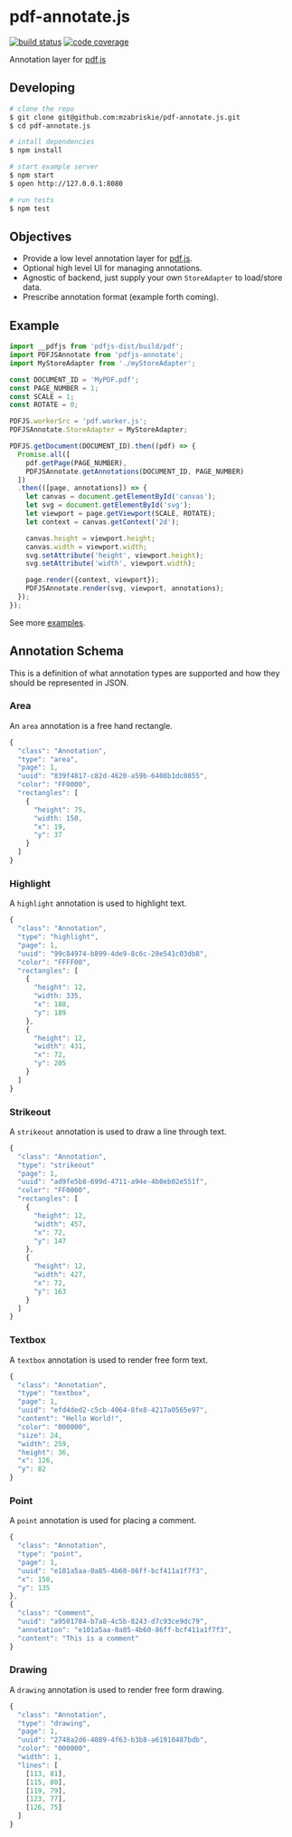 # pdf-annotate.js

[![build status](https://img.shields.io/travis/mzabriskie/pdf-annotate.js.svg?style=flat-square)](https://travis-ci.org/mzabriskie/pdf-annotate.js)
[![code coverage](https://img.shields.io/coveralls/mzabriskie/pdf-annotate.svg?style=flat-square)](https://coveralls.io/r/mzabriskie/pdf-annotate.js)

Annotation layer for [pdf.js](https://github.com/mozilla/pdf.js)

## Developing

```bash
# clone the repo
$ git clone git@github.com:mzabriskie/pdf-annotate.js.git
$ cd pdf-annotate.js

# intall dependencies
$ npm install

# start example server
$ npm start
$ open http://127.0.0.1:8080

# run tests
$ npm test
```

## Objectives

- Provide a low level annotation layer for [pdf.js](https://github.com/mozilla/pdf.js).
- Optional high level UI for managing annotations.
- Agnostic of backend, just supply your own `StoreAdapter` to load/store data.
- Prescribe annotation format (example forth coming).

## Example

```js
import __pdfjs from 'pdfjs-dist/build/pdf';
import PDFJSAnnotate from 'pdfjs-annotate';
import MyStoreAdapter from './myStoreAdapter';

const DOCUMENT_ID = 'MyPDF.pdf';
const PAGE_NUMBER = 1;
const SCALE = 1;
const ROTATE = 0;

PDFJS.workerSrc = 'pdf.worker.js';
PDFJSAnnotate.StoreAdapter = MyStoreAdapter;

PDFJS.getDocument(DOCUMENT_ID).then((pdf) => {
  Promise.all([
    pdf.getPage(PAGE_NUMBER),
    PDFJSAnnotate.getAnnotations(DOCUMENT_ID, PAGE_NUMBER)
  ])
  .then(([page, annotations]) => {
    let canvas = document.getElementById('canvas');
    let svg = document.getElementById('svg');
    let viewport = page.getViewport(SCALE, ROTATE);
    let context = canvas.getContext('2d');

    canvas.height = viewport.height;
    canvas.width = viewport.width;
    svg.setAttribute('height', viewport.height);
    svg.setAttribute('width', viewport.width);

    page.render({context, viewport});
    PDFJSAnnotate.render(svg, viewport, annotations);
  });
});
```

See more [examples](https://github.com/mzabriskie/pdf-annotate.js/examples).

## Annotation Schema

This is a definition of what annotation types are supported and how they should be represented in JSON.

### Area

An `area` annotation is a free hand rectangle.

```js
{
  "class": "Annotation",
  "type": "area",
  "page": 1,
  "uuid": "839f4817-c82d-4620-a59b-6408b1dc0855",
  "color": "FF0000",
  "rectangles": [
    {
      "height": 75,
      "width: 150,
      "x": 19,
      "y": 37
    }
  ]
}
```

### Highlight

A `highlight` annotation is used to highlight text.

```js
{
  "class": "Annotation",
  "type": "highlight",
  "page": 1,
  "uuid": "99c84974-b899-4de9-8c6c-28e541c03db8",
  "color": "FFFF00",
  "rectangles": [
    {
      "height": 12,
      "width: 335,
      "x": 188,
      "y": 189
    },
    {
      "height": 12,
      "width": 431,
      "x": 72,
      "y": 205
    }
  ]
}
```

### Strikeout

A `strikeout` annotation is used to draw a line through text.

```js
{
  "class": "Annotation",
  "type": "strikeout"
  "page": 1,
  "uuid": "ad9fe5b8-699d-4711-a94e-4b0eb02e551f",
  "color": "FF0000",
  "rectangles": [
    {
      "height": 12,
      "width": 457,
      "x": 72,
      "y": 147
    },
    {
      "height": 12,
      "width": 427,
      "x": 72,
      "y": 163
    }
  ]
}
```

### Textbox

A `textbox` annotation is used to render free form text.

```js
{
  "class": "Annotation",
  "type": "textbox",
  "page": 1,
  "uuid": "efd4ded2-c5cb-4064-8fe8-4217a0565e97",
  "content": "Hello World!",
  "color": "000000",
  "size": 24,
  "width": 259,
  "height": 36,
  "x": 126,
  "y": 82
}
```

### Point

A `point` annotation is used for placing a comment.

```js
{
  "class": "Annotation",
  "type": "point",
  "page": 1,
  "uuid": "e101a5aa-0a85-4b60-86ff-bcf411a1f7f3",
  "x": 150,
  "y": 135
},
{
  "class": "Comment",
  "uuid": "a9501784-b7a8-4c5b-8243-d7c93ce9dc79",
  "annotation": "e101a5aa-0a85-4b60-86ff-bcf411a1f7f3",
  "content": "This is a comment"
}
```

### Drawing

A `drawing` annotation is used to render free form drawing.

```js
{
  "class": "Annotation",
  "type": "drawing",
  "page": 1,
  "uuid": "2748a2d6-4089-4f63-b3b8-a61910487bdb",
  "color": "000000",
  "width": 1,
  "lines": [
    [113, 81],
    [115, 80],
    [119, 79],
    [123, 77],
    [126, 75]
  ]
}
```
